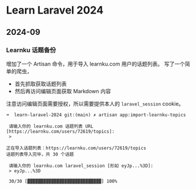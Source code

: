 # Learn Laravel 2024

## 2024-09

### Learnku 话题备份

增加了一个 Artisan 命令，用于导入 learnku.com 用户的话题列表。 写了一个简单的爬虫，

- 首先抓取获取话题列表
- 然后再访问编辑页面获取 Markdown 内容

注意访问编辑页面需要授权，所以需要提供本人的 `laravel_session` cookie。

```
➜  learn-laravel-2024 git:(main) ✗ artisan app:import-learnku-topics

 请输入你的 learnku.com 话题列表 URL [https://learnku.com/users/72619/topics]:
 >

正在导入话题列表：https://learnku.com/users/72619/topics
话题列表导入完毕，共 30 个话题

 请输入你的 learnku.com laravel_session [形如 eyJp...%3D]:
 > eyJp...%3D

 30/30 [▓▓▓▓▓▓▓▓▓▓▓▓▓▓▓▓▓▓▓▓▓▓▓▓▓▓▓▓] 100%
```
